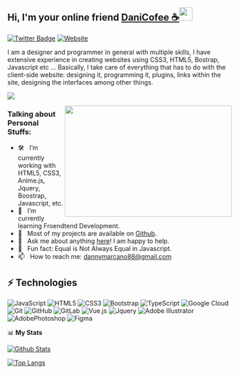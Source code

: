 ## Hi, I'm  your online friend [DaniCofee ☕](https://twitter.com/CofeeDev/)<img src="https://raw.githubusercontent.com/aemmadi/aemmadi/master/wave.gif" width="30px">

[![Twitter Badge](https://img.shields.io/badge/-DaniCofee-blue?style=flat-square&logo=Twitter&logoColor=white&link=https://twitter.com/CofeeDev/)](https://twitter.com/CofeeDev)
[![Website](https://img.shields.io/badge/-Website-black?style=flat-square&logo=google-chrome&logoColor=%230076D6&link=https://twitter.com/CofeeDev/)](https://twitter.com/CofeeDev)

I am a designer and programmer in general with multiple skills, I have extensive experience in creating websites using CSS3, HTML5, Bostrap, Javascript etc ...
Basically, I take care of everything that has to do with the client-side website: designing it, programming it, plugins, links within the site, designing the interfaces among other things.

[![](https://gitwar.herokuapp.com/badge?username=DaniCofee&label=Gitwar%20Profile%20Score&style=for-the-badge&color=0088cc)](https://gitwar.herokuapp.com/)

<img align="right" height="250" width="375" alt="" src="https://raw.githubusercontent.com/iampavangandhi/iampavangandhi/master/gifs/coder.gif" />

### Talking about Personal Stuffs:

- 🛠 &nbsp; I’m currently working with HTML5, CSS3, Anime.js, <br /> Jquery, Boostrap, Javascript, etc.
- 🚀 &nbsp; I’m currently learning Froendtend Development.
- 🔭 &nbsp; Most of my projects are available on [Github](https://github.com/DaniCofee).
- 💬 &nbsp; Ask me about anything [here](https://twitter.com/CofeeDev/)! I am happy to help.
- 👾 &nbsp; Fun fact: Equal is Not Always Equal in Javascript.
- 📫 &nbsp; How to reach me: dannymarcano88@gmail.com

## ⚡ Technologies

![JavaScript](https://img.shields.io/badge/-JavaScript-black?style=flat-square&logo=javascript)
![HTML5](https://img.shields.io/badge/-HTML5-E34F26?style=flat-square&logo=html5&logoColor=white)
![CSS3](https://img.shields.io/badge/-CSS3-1572B6?style=flat-square&logo=css3)
![Bootstrap](https://img.shields.io/badge/-Bootstrap-563D7C?style=flat-square&logo=bootstrap)
![TypeScript](https://img.shields.io/badge/-TypeScript-007ACC?style=flat-square&logo=typescript)
![Google Cloud](https://img.shields.io/badge/Google%20Cloud-black?style=flat-square&logo=google-cloud)
![Git](https://img.shields.io/badge/-Git-black?style=flat-square&logo=git)
![GitHub](https://img.shields.io/badge/-GitHub-181717?style=flat-square&logo=github)
![GitLab](https://img.shields.io/badge/-GitLab-FCA121?style=flat-square&logo=gitlab)
![Vue.js](https://img.shields.io/badge/-Vuejs.js-%2335495e?style=flat-square&logo=vue.js)
![Jquery](https://img.shields.io/badge/-jquery-%230769AD?style=flat-square&logo=jquery)
![Adobe Illustrator](https://img.shields.io/badge/-Adobe%20Illustrator-%23FF9A00?style=flat-square&logo=adobe%20illustrator&logoColor=white)
![AdobePhotoshop](https://img.shields.io/badge/-Adobe%20Photoshop%20-%2331A8FF?style=flat-square&logo=adobe%20photoshop&logoColor=white)
![Figma](https://img.shields.io/badge/-Figma-%23F24E1E?style=flat-square&logo=figma&logoColor=white)

📊 **My Stats**

[![Github Stats](https://github-readme-stats.vercel.app/api?username=DaniCofee)](https://github.com/anuraghazra/github-readme-stats)

[![Top Langs](https://github-readme-stats.vercel.app/api/top-langs/?username=DaniCofee&layout=compact)](https://github.com/anuraghazra/github-readme-stats)
